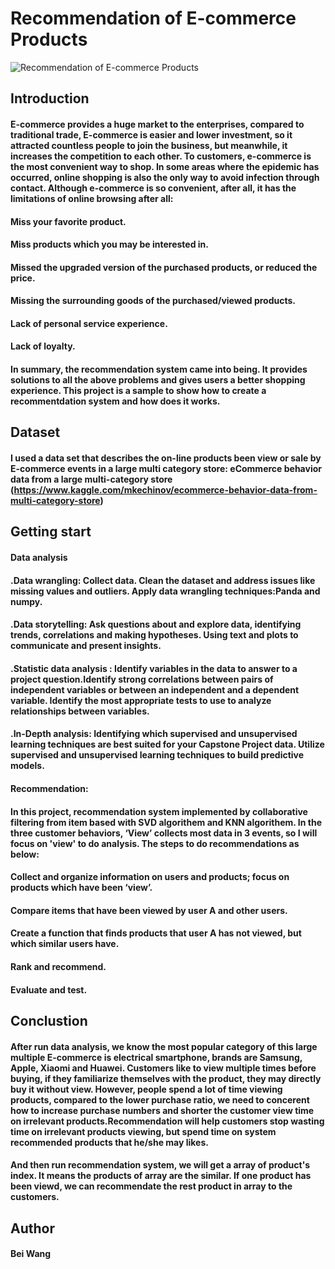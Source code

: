 # Recommendation of E-commerce Products

![Recommendation of E-commerce Products](https://github.com/bellaforjob/Data-Science-Project/pics/ecommerce.jpg?raw=true)
## Introduction 
#### E-commerce provides a huge market to the enterprises, compared to traditional trade, E-commerce is easier and lower investment, so it attracted countless people to join the business, but meanwhile, it increases the competition to each other. To customers, e-commerce is the most convenient way to shop. In some areas where the epidemic has occurred, online shopping is also the only way to avoid infection through contact. Although e-commerce is so convenient, after all, it has the limitations of online browsing after all:
#### Miss your favorite product.
#### Miss products which you may be interested in.
#### Missed the upgraded version of the purchased products, or reduced the price.
#### Missing the surrounding goods of the purchased/viewed products.
#### Lack of personal service experience.
#### Lack of loyalty.
#### In summary, the recommendation system came into being. It provides solutions to all the above problems and gives users a better shopping experience. This project is a sample to show how to create a recommentdation system and how does it works.

## Dataset 
#### I used a data set that describes the on-line products been view or sale by E-commerce events in a large multi category store: eCommerce behavior data from a large multi-category store (https://www.kaggle.com/mkechinov/ecommerce-behavior-data-from-multi-category-store)

## Getting start 
#### Data analysis 
#### .Data wrangling: Collect data. Clean the dataset and address issues like missing values and outliers. Apply data wrangling techniques:Panda and numpy.
#### .Data storytelling: Ask questions about and explore data, identifying trends, correlations and making hypotheses. Using text and plots to communicate and present insights.
#### .Statistic data analysis : Identify variables in the data to answer to a project question.Identify strong correlations between pairs of independent variables or between an independent and a dependent variable. Identify the most appropriate tests to use to analyze relationships between variables.
#### .In-Depth analysis: Identifying which supervised and unsupervised learning techniques are best suited for your Capstone Project data.  Utilize supervised and unsupervised learning techniques to build  predictive models. 
#### Recommendation:
#### In this project, recommendation system implemented by collaborative filtering from item based with SVD algorithem and KNN algorithem. In the three customer behaviors, ‘View’ collects most data in 3 events, so I will focus on 'view' to do analysis. The steps to do recommendations as below:

#### Collect and organize information on users and products; focus on products which have been ‘view’.
#### Compare items that have been viewed by user A and other users.
#### Create a function that finds products that user A has not viewed, but which similar users have.
#### Rank and recommend.
#### Evaluate and test.


## Conclustion

#### After run data analysis, we know the most popular category of this large multiple E-commerce is electrical smartphone, brands are Samsung, Apple, Xiaomi and Huawei. Customers like to view multiple times before buying, if they familiarize themselves with the product, they may directly buy it without view. However, people spend a lot of time viewing products, compared to the lower purchase ratio, we need to concerent how to increase purchase numbers and shorter the customer view time on irrelevant products.Recommendation will help customers stop wasting time on irrelevant products viewing, but spend time on system recommended products that he/she may likes.

#### And then run recommendation system, we will get a array of product's index. It means the products of array are the similar. If one product has been viewd, we can recommendate the rest product in array to the customers.

## Author 
#### Bei Wang

